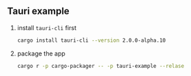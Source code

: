 ## Tauri example

1. install `tauri-cli` first

   ```sh
   cargo install tauri-cli --version 2.0.0-alpha.10
   ```

2. package the app

   ```sh
   cargo r -p cargo-packager -- -p tauri-example --relase
   ```
